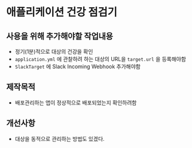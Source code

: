 # 애플리케이션 건강 점검기

## 사용을 위해 추가해야할 작업내용
* 정기(1분)적으로 대상의 건강을 확인
* `application.yml` 에 관찰하려 하는 대상의 URL을 `target.url` 을 등록해야함
* `SlackTarget` 에 Slack Incoming Webhook 추가해야함

## 제작목적
* 배포관리하는 앱이 정상적으로 배포되었는지 확인하려함

## 개선사항
* 대상을 동적으로 관리하는 방법도 있겠다.